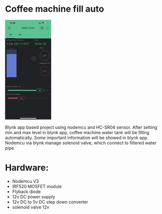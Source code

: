# Coffee machine fill auto

<img src="screenshot.PNG" width=30% height=30%></img>

Blynk app based project using nodemcu and HC-SR04 sensor. After setting min and max level in blynk app, coffee machine water tank will be filling automatically. Some important information will be showed in blynk app.
Nodemcu via blynk manage solenoid valve, which connect to filtered water pipe.

# Hardware:
* Nodemcu V3
* IRF520 MOSFET module
* Flyback diode
* 12v DC power supply
* 12v DC to 5v DC step down converter
* solenoid valve 12v
